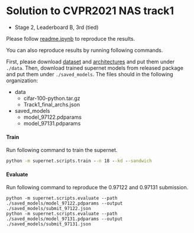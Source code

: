# Solution to CVPR2021 NAS track1

- Stage 2, Leaderboard B, 3rd (tied)

Please follow [readme.ipynb](readme.ipynb) to reproduce the results.

You can also reproduce results by running following commands.

First, please download [dataset](https://aistudio.baidu.com/aistudio/datasetdetail/76994) and [architectures](https://aistudio.baidu.com/aistudio/datasetdetail/73326) and put them under `./data`. Then, download trained supernet models from released package and put them under `./saved_models`. The files should in the following organization:
- data
    - cifar-100-python.tar.gz
    - Track1_final_archs.json
- saved_models
    - model_97122.pdparams
    - model_97131.pdparams

#### Train

Run following command to train the supernet.
```cmd
python -m supernet.scripts.train --n 18 --kd --sandwich
```

#### Evaluate

Run following command to reproduce the 0.97122 and 0.97131 submission.
```
python -m supernet.scripts.evaluate --path ./saved_models/model_97122.pdparams --output ./saved_models/submit_97122.json
python -m supernet.scripts.evaluate --path ./saved_models/model_97131.pdparams --output ./saved_models/submit_97131.json
```
